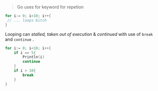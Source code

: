 > Go uses for keyword for repetion

```go
for i:= 0; i<10; i++{
 // ... loops bitch
}
```

Looping can *stalled, taken out of execution* & *continued*  with use of `break` and `continue` .

```go
for i:= 0; i<10; i++{
	if i == 5{
		Println(i)
		continue
	}
	if i > 10{
		break
	}
}
```
